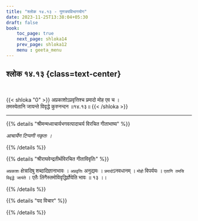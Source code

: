```yaml
---
title: "श्लोक १४.१३ - गुणत्रयविभागयोग"
date: 2023-11-25T13:38:04+05:30
draft: false
book:
    toc_page: true
    next_page: shloka14
    prev_page: shloka12
    menu : geeta_menu
---
```




## श्लोक १४.१३ {class=text-center}

<br/>

{{< shloka  "0"  >}}
अप्रकाशोऽप्रवृत्तिश्च प्रमादो मोह एव च ।   
तमस्येतानि जायन्ते विवृद्धे कुरुनन्दन ॥१४.१३॥
{{< /shloka >}}

---


{{% details "श्रीमन्मध्वाचार्यभगवत्पादाचर्य विरचित  गीताभाष्य" %}}

*आचार्येण टिप्पणी नकृतः ।*

{{% /details %}}



{{% details "श्रीराघवेन्द्रतीर्थविरचित गीताविवृतिः" %}}

`अप्रकाशः` क्षेत्रादिषु शब्दादिज्ञानाभावः । 
`अप्रवृत्तिः` अनुद्यमः । 
`प्रमादो`ऽनवधानम्‌ । `मोहो` विपर्ययः । 
`एतानि तमसि विवृद्धे जायंते` । 
एतैः लिंगैस्तमोविवृद्धिर्ज्ञेयेति भावः ॥ १३ ।।

{{% /details %}}


{{% details "पद विचार" %}}


{{% /details %}}
